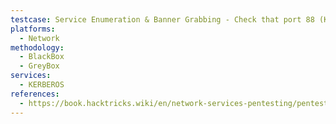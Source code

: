 ```yaml
---
testcase: Service Enumeration & Banner Grabbing - Check that port 88 (Kerberos) is open using Nmap (nmap -p 88 <IP>)
platforms: 
  - Network
methodology: 
  - BlackBox
  - GreyBox
services:
  - KERBEROS
references:
  - https://book.hacktricks.wiki/en/network-services-pentesting/pentesting-kerberos-88/index.html
---
```

